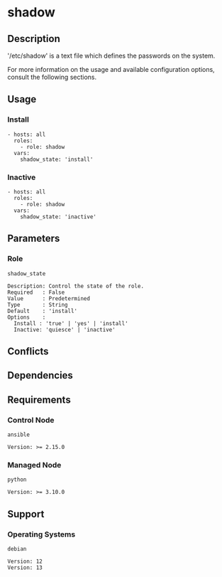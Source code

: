 # shadow

## Description

'/etc/shadow' is a text file which defines the passwords on the system.

For more information on the usage and available configuration options,
consult the following sections.

## Usage

### Install

```
- hosts: all
  roles:
    - role: shadow
  vars:
    shadow_state: 'install'
```

### Inactive

```
- hosts: all
  roles:
    - role: shadow
  vars:
    shadow_state: 'inactive'
```

## Parameters

### Role

`shadow_state`

    Description: Control the state of the role.
    Required   : False
    Value      : Predetermined
    Type       : String
    Default    : 'install'
    Options    :
      Install : 'true' | 'yes' | 'install'
      Inactive: 'quiesce' | 'inactive'

## Conflicts

## Dependencies

## Requirements

### Control Node

`ansible`

    Version: >= 2.15.0

### Managed Node

`python`

    Version: >= 3.10.0

## Support

### Operating Systems

`debian`

    Version: 12
    Version: 13
